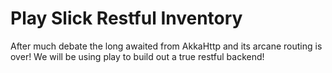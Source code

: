 Play Slick Restful Inventory
====================

After much debate the long awaited from AkkaHttp and its arcane routing is over! We will be using play to build out a
true restful backend!
